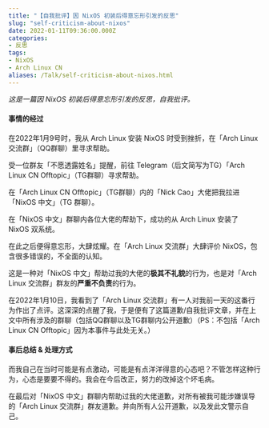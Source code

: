 ```yaml
---
title: "【自我批评】因 NixOS 初装后得意忘形引发的反思"
slug: "self-criticism-about-nixos"
date: 2022-01-11T09:36:00.000Z
categories:
- 反思
tags:
- NixOS
- Arch Linux CN
aliases: /Talk/self-criticism-about-nixos.html
---
```


*这是一篇因 NixOS 初装后得意忘形引发的反思，自我批评。*

<!--more-->

#### 事情的经过
  在2022年1月9号时，我从 Arch Linux 安装 NixOS 时受到挫折，在「Arch Linux 交流群」（QQ群聊）里寻求帮助。

  受一位群友「不愿透露姓名」提醒，前往 Telegram（后文简写为TG）「Arch Linux CN Offtopic」（TG群聊）寻求帮助。

  在「Arch Linux CN Offtopic」（TG群聊）内的「Nick Cao」大佬把我拉进「NixOS 中文」（TG 群聊）。

  在「NixOS 中文」群聊内各位大佬的帮助下，成功的从 Arch Linux 安装了 NixOS 双系统。

  在此之后便得意忘形，大肆炫耀。在「Arch Linux 交流群」大肆评价 NixOS，包含很多错误的，不全面的认知。

  这是一种对「NixOS 中文」帮助过我的大佬的**极其不礼貌**的行为，也是对「Arch Linux 交流群」群友的**严重不负责**的行为。

  在2022年1月10日，我看到了「Arch Linux 交流群」有一人对我前一天的这番行为作出了点评。这深深的点醒了我，于是便有了这篇道歉/自我批评文章，并在上文中所有涉及的群聊（包括QQ群聊以及TG群聊内公开道歉）（PS：不包括「Arch Linux CN Offtopic」因为本事件与此处无关。）

#### 事后总结 & 处理方式
  而我自己在当时可能是有点激动，可能是有点洋洋得意的心态吧？不管怎样这种行为，心态是要要不得的。我会在今后改正，努力的改掉这个坏毛病。

  在最后对「NixOS 中文」群聊内帮助过我的大佬道歉，对所有被我可能涉嫌误导的「Arch Linux 交流群」群友道歉。并向所有人公开道歉，以及发此文警示自己。
